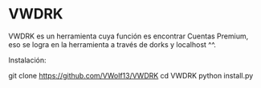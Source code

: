 # VWDRK
VWDRK es un herramienta cuya función es encontrar Cuentas Premium, eso se logra en la herramienta a través de dorks y localhost ^^.


Instalación:


git clone https://github.com/VWolf13/VWDRK
cd VWDRK
python install.py
